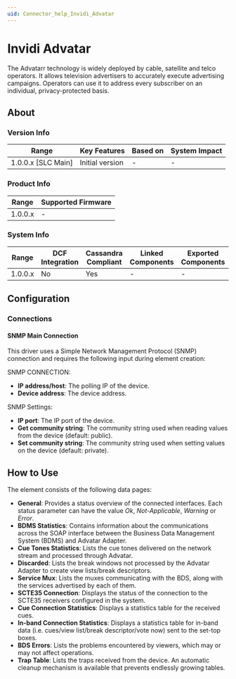 ```yaml
---
uid: Connector_help_Invidi_Advatar
---
```


# Invidi Advatar

The Advatarr technology is widely deployed by cable, satellite and telco operators. It allows television advertisers to accurately execute advertising campaigns. Operators can use it to address every subscriber on an individual, privacy-protected basis.

## About

### Version Info

| **Range**            | **Key Features** | **Based on** | **System Impact** |
|----------------------|------------------|--------------|-------------------|
| 1.0.0.x \[SLC Main\] | Initial version  | \-           | \-                |

### Product Info

| **Range** | **Supported Firmware** |
|-----------|------------------------|
| 1.0.0.x   | \-                     |

### System Info

| **Range** | **DCF Integration** | **Cassandra Compliant** | **Linked Components** | **Exported Components** |
|-----------|---------------------|-------------------------|-----------------------|-------------------------|
| 1.0.0.x   | No                  | Yes                     | \-                    | \-                      |

## Configuration

### Connections

#### SNMP Main Connection

This driver uses a Simple Network Management Protocol (SNMP) connection and requires the following input during element creation:

SNMP CONNECTION:

- **IP address/host**: The polling IP of the device.
- **Device address**: The device address.

SNMP Settings:

- **IP port**: The IP port of the device.
- **Get community string**: The community string used when reading values from the device (default: public).
- **Set community string**: The community string used when setting values on the device (default: private).

## How to Use

The element consists of the following data pages:

- **General**: Provides a status overview of the connected interfaces. Each status parameter can have the value *Ok*, *Not-Applicable*, *Warning* or *Error*.
- **BDMS Statistics**: Contains information about the communications across the SOAP interface between the Business Data Management System (BDMS) and Advatar Adapter.
- **Cue Tones Statistics**: Lists the cue tones delivered on the network stream and processed through Advatar.
- **Discarded**: Lists the break windows not processed by the Advatar Adapter to create view lists/break descriptors.
- **Service Mux**: Lists the muxes communicating with the BDS, along with the services advertised by each of them.
- **SCTE35 Connection**: Displays the status of the connection to the SCTE35 receivers configured in the system.
- **Cue Connection Statistics**: Displays a statistics table for the received cues.
- **In-band Connection Statistics**: Displays a statistics table for in-band data (i.e. cues/view list/break descriptor/vote now) sent to the set-top boxes.
- **BDS Errors**: Lists the problems encountered by viewers, which may or may not affect operations.
- **Trap Table**: Lists the traps received from the device. An automatic cleanup mechanism is available that prevents endlessly growing tables.
